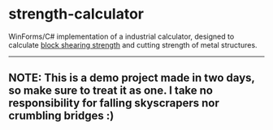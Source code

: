 # strength-calculator

WinForms/C# implementation of a industrial calculator, designed to calculate [block shearing strength](https://www.bgstructuralengineering.com/BGSCM14/BGSCM003/BGSCM00307.htm) and cutting strength of metal structures.

---

## NOTE: This is a demo project made in two days, so make sure to treat it as one. I take no responsibility for falling skyscrapers nor crumbling bridges :)
